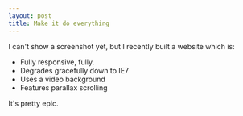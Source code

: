 ```yaml
---
layout: post
title: Make it do everything
---
```


I can't show a screenshot yet, but I recently built a website which is:

- Fully responsive, fully.
- Degrades gracefully down to IE7
- Uses a video background
- Features parallax scrolling

It's pretty epic.
